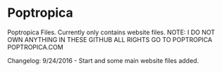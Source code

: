 # Poptropica
Poptropica Files. Currently only contains website files. NOTE: I DO NOT OWN ANYTHING IN THESE GITHUB ALL RIGHTS GO TO POPTROPICA POPTROPICA.COM

Changelog:
9/24/2016 - Start and some main website files added.
